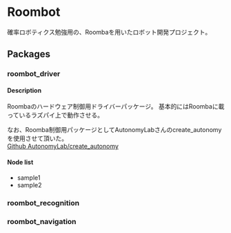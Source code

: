# Roombot
確率ロボティクス勉強用の、Roombaを用いたロボット開発プロジェクト。

## Packages
### roombot_driver
#### Description
Roombaのハードウェア制御用ドライバーパッケージ。
基本的にはRoombaに載っているラズパイ上で動作させる。

なお、Roomba制御用パッケージとしてAutonomyLabさんのcreate_autonomyを使用させて頂いた。  
[Github AutonomyLab/create_autonomy](https://github.com/AutonomyLab/create_autonomy)  


#### Node list
- sample1
- sample2



### roombot_recognition


### roombot_navigation
